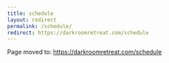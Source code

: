 ```yaml
---
title: schedule
layout: redirect
permalink: /schedule/
redirect: https://darkroomretreat.com/schedule
---
```


Page moved to: <https://darkroomretreat.com/schedule>
